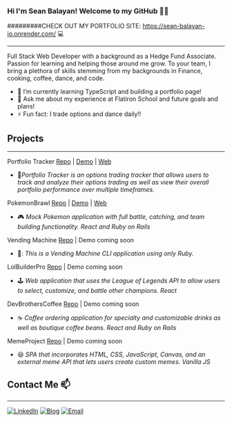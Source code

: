 ### Hi I'm Sean Balayan! Welcome to my GitHub 👋:fire:

#########CHECK OUT MY PORTFOLIO SITE: https://sean-balayan-io.onrender.com/ 💻
__________________
Full Stack Web Developer with a background as a Hedge Fund Associate. Passion for learning and helping those around me grow. To your team, I bring a plethora of skills stemming from my backgrounds in Finance, cooking, coffee, dance, and code.

- 🌱 I’m currently learning TypeScript and building a portfolio page!
- 💬 Ask me about my experience at Flatiron School and future goals and plans!
- ⚡ Fun fact: I trade options and dance daily!!

## Projects
____________________
Portfolio Tracker [Repo](https://github.com/sbalayan1/portfolio_tracker) | [Demo](https://www.loom.com/share/b51cf4868a1045c291b3a8815c490f4b) | [Web](https://portfolio-tracker-x0om.onrender.com/)
- 💸*Portfolio Tracker is an options trading tracker that allows users to track and analyze their options trading as well as view their overall portfolio performance over multiple timeframes.*

PokemonBrawl [Repo](https://github.com/sbalayan1/pokemon_brawl) | [Demo](https://www.loom.com/share/d5a1338edc5e44c9af19149239ee4b51) | [Web](http://pokemon-brawl.herokuapp.com/)
- :video_game: *Mock Pokemon application with full battle, catching, and team building functionality. React and Ruby on Rails*

Vending Machine [Repo](https://github.com/sbalayan1/vending_machine) | Demo coming soon
- 🍹: *This is a Vending Machine CLI application using only Ruby.*

LolBuilderPro [Repo](https://github.com/garrettbourque/lolbuilderpro) | Demo coming soon
- :joystick: *Web application that uses the League of Legends API to allow users to select, customize, and battle other champions. React*

DevBrothersCoffee [Repo](https://github.com/sbalayan1/dev_brothers_coffee) | Demo coming soon
- :coffee: *Coffee ordering application for specialty and customizable drinks as well as boutique coffee beans. React and Ruby on Rails*

MemeProject [Repo](https://github.com/sbalayan1/memeProject) | Demo coming soon
- :laughing: *SPA that incorporates HTML, CSS, JavaScript, Canvas, and an external meme API that lets users create custom memes. Vanilla JS*

## Contact Me 📫
____________________
[![LinkedIn](https://img.shields.io/badge/LinkedIn-0077B5?style=for-the-badge&logo=linkedin&logoColor=white)][1]
[![Blog](https://img.shields.io/badge/Medium-12100E?style=for-the-badge&logo=medium&logoColor=white)][2]
[![Email](https://img.shields.io/badge/Gmail-D14836?style=for-the-badge&logo=gmail&logoColor=white)][3]

[1]: https://www.linkedin.com/in/sean-balayan/
[2]: https://sheeep.medium.com/
[3]: balayans2014@gmail.com
